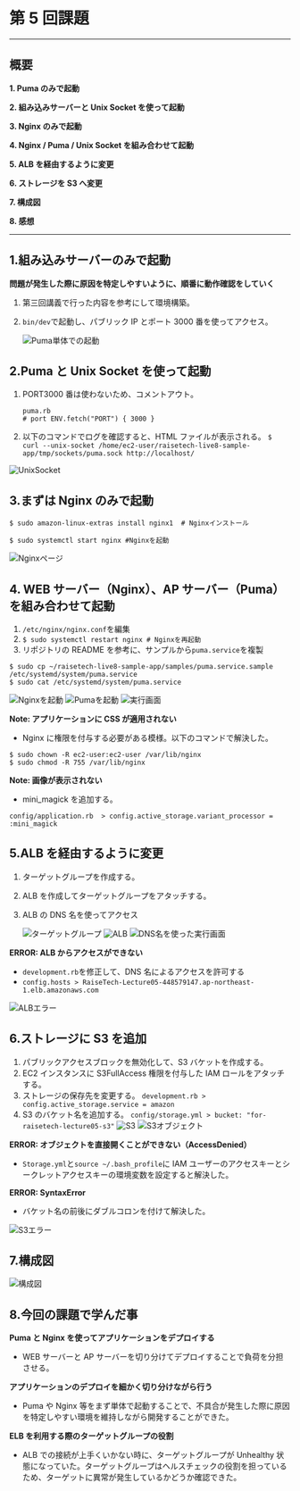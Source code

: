 # 第 5 回課題

---

## 概要

**1. Puma のみで起動**

**2. 組み込みサーバーと Unix Socket を使って起動**

**3. Nginx のみで起動**

**4. Nginx / Puma / Unix Socket を組み合わせて起動**

**5. ALB を経由するように変更**

**6. ストレージを S3 へ変更**

**7. 構成図**

**8. 感想**

---

## 1.組み込みサーバーのみで起動

**問題が発生した際に原因を特定しやすいように、順番に動作確認をしていく**

1. 第三回講義で行った内容を参考にして環境構築。
2. `bin/dev`で起動し、パブリック IP とポート 3000 番を使ってアクセス。

   ![Puma単体での起動](images/bindev.png)

## 2.Puma と Unix Socket を使って起動

1. PORT3000 番は使わないため、コメントアウト。

   ```
   puma.rb
   # port ENV.fetch("PORT") { 3000 }
   ```

2. 以下のコマンドでログを確認すると、HTML ファイルが表示される。
   `$ curl --unix-socket /home/ec2-user/raisetech-live8-sample-app/tmp/sockets/puma.sock http://localhost/`

![UnixSocket](images/puma-and-unixsocket.png)

## 3.まずは Nginx のみで起動

```
$ sudo amazon-linux-extras install nginx1  # Nginxインストール

$ sudo systemctl start nginx #Nginxを起動
```

![Nginxページ](images/Welcomto-to-Nginx.png)

## 4. WEB サーバー（Nginx）、AP サーバー（Puma）を組み合わせて起動

1. `/etc/nginx/nginx.conf`を編集
2. `$ sudo systemctl restart nginx # Nginxを再起動`
3. リポジトリの README を参考に、サンプルから`puma.service`を複製

```
$ sudo cp ~/raisetech-live8-sample-app/samples/puma.service.sample /etc/systemd/system/puma.service
$ sudo cat /etc/systemd/system/puma.service
```

![Nginxを起動](images/Start-Nginx.png)
![Pumaを起動](images/Start-Puma.png)
![実行画面](images/Application.png)

**Note: アプリケーションに CSS が適用されない**

- Nginx に権限を付与する必要がある模様。以下のコマンドで解決した。

```
$ sudo chown -R ec2-user:ec2-user /var/lib/nginx
$ sudo chmod -R 755 /var/lib/nginx
```

**Note: 画像が表示されない**

- mini_magick を追加する。

`config/application.rb  > config.active_storage.variant_processor = :mini_magick`

## 5.ALB を経由するように変更

1. ターゲットグループを作成する。
2. ALB を作成してターゲットグループをアタッチする。
3. ALB の DNS 名を使ってアクセス

   ![ターゲットグループ](images/Target_Group.png)
   ![ALB](images/ALB.png)
   ![DNS名を使った実行画面](images/ALB-DNS.png)

**ERROR: ALB からアクセスができない**

- `development.rb`を修正して、DNS 名によるアクセスを許可する
- `config.hosts > RaiseTech-Lecture05-448579147.ap-northeast-1.elb.amazonaws.com`

![ALBエラー](images/ALB-Connetion-ERROR.png)

## 6.ストレージに S3 を追加

1. パブリックアクセスブロックを無効化して、S3 バケットを作成する。
2. EC2 インスタンスに S3FullAccess 権限を付与した IAM ロールをアタッチする。
3. ストレージの保存先を変更する。
   `development.rb > config.active_storage.service = amazon`
4. S3 のバケット名を追加する。
   `config/storage.yml > bucket: "for-raisetech-lecture05-s3"`
   ![S3](images/S3-Bucket.png)
   ![S3オブジェクト](images/S3-Object-Open.png)

**ERROR: オブジェクトを直接開くことができない（AccessDenied）**

- `Storage.yml`と`source ~/.bash_profile`に IAM ユーザーのアクセスキーとシークレットアクセスキーの環境変数を設定すると解決した。

**ERROR: SyntaxError**

- バケット名の前後にダブルコロンを付けて解決した。

![S3エラー](images/S3-ERROR.png)

## 7.構成図

![構成図](images/lecture05.drawio.png)

## 8.今回の課題で学んだ事

**Puma と Nginx を使ってアプリケーションをデプロイする**

- WEB サーバーと AP サーバーを切り分けてデプロイすることで負荷を分担させる。

**アプリケーションのデプロイを細かく切り分けながら行う**

- Puma や Nginx 等をまず単体で起動することで、不具合が発生した際に原因を特定しやすい環境を維持しながら開発することができた。

**ELB を利用する際のターゲットグループの役割**

- ALB での接続が上手くいかない時に、ターゲットグループが Unhealthy 状態になっていた。ターゲットグループはヘルスチェックの役割を担っているため、ターゲットに異常が発生しているかどうか確認できた。
